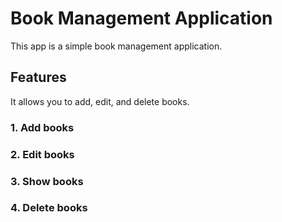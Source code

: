 # Book Management Application

This app is a simple book management application.

## Features

It allows you to add, edit, and delete books.

### 1. Add books

### 2. Edit books

### 3. Show books

### 4. Delete books
